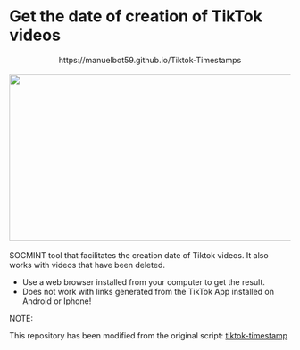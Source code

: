 # Get the date of creation of TikTok videos

<div align="center">
  https://manuelbot59.github.io/Tiktok-Timestamps
<br> <br>
  <img src="/images/tiktok-timestamps.jpg" width="600" height="300"/>
</div>
<br>
SOCMINT tool that facilitates the creation date of Tiktok videos. It also works with videos that have been deleted. 

- Use a web browser installed from your computer to get the result.
- Does not work with links generated from the TikTok App installed on Android or Iphone!

NOTE:

This repository has been modified from the original script: <a href="https://github.com/bellingcat/tiktok-timestamp" target="_blank">tiktok-timestamp</a> <br>
